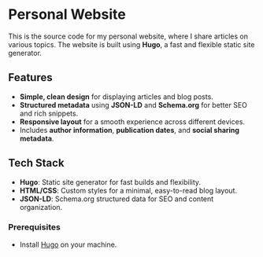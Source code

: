 # Personal Website

This is the source code for my personal website, where I share articles on various topics. The website is built using **Hugo**, a fast and flexible static site generator.

## Features
- **Simple, clean design** for displaying articles and blog posts.
- **Structured metadata** using **JSON-LD** and **Schema.org** for better SEO and rich snippets.
- **Responsive layout** for a smooth experience across different devices.
- Includes **author information**, **publication dates**, and **social sharing metadata**.

## Tech Stack
- **Hugo**: Static site generator for fast builds and flexibility.
- **HTML/CSS**: Custom styles for a minimal, easy-to-read blog layout.
- **JSON-LD**: Schema.org structured data for SEO and content organization.

### Prerequisites
- Install [Hugo](https://gohugo.io/getting-started/installing/) on your machine.
